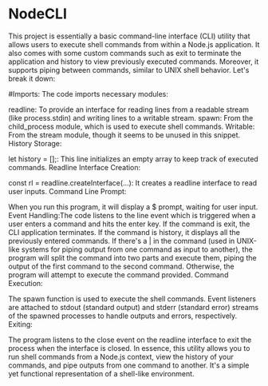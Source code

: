 # NodeCLI

This project is essentially a basic command-line interface (CLI) utility that allows users to execute shell commands from within a Node.js application. It also comes with some custom commands such as exit to terminate the application and history to view previously executed commands. Moreover, it supports piping between commands, similar to UNIX shell behavior. Let's break it down:

#Imports: The code imports necessary modules:

readline: To provide an interface for reading lines from a readable stream (like process.stdin) and writing lines to a writable stream.
spawn: From the child_process module, which is used to execute shell commands.
Writable: From the stream module, though it seems to be unused in this snippet.
History Storage:

let history = [];: This line initializes an empty array to keep track of executed commands.
Readline Interface Creation:

const rl = readline.createInterface(...): It creates a readline interface to read user inputs.
Command Line Prompt:

When you run this program, it will display a $ prompt, waiting for user input.
Event Handling:The code listens to the line event which is triggered when a user enters a command and hits the enter key.
If the command is exit, the CLI application terminates.
If the command is history, it displays all the previously entered commands.
If there's a | in the command (used in UNIX-like systems for piping output from one command as input to another), the program will split the command into two parts and execute them, piping the output of the first command to the second command.
Otherwise, the program will attempt to execute the command provided.
Command Execution:

The spawn function is used to execute the shell commands.
Event listeners are attached to stdout (standard output) and stderr (standard error) streams of the spawned processes to handle outputs and errors, respectively.
Exiting:

The program listens to the close event on the readline interface to exit the process when the interface is closed.
In essence, this utility allows you to run shell commands from a Node.js context, view the history of your commands, and pipe outputs from one command to another. It's a simple yet functional representation of a shell-like environment.
